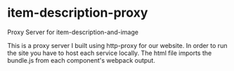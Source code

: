 # item-description-proxy
Proxy Server for item-description-and-image

This is a proxy server I built using http-proxy for our website.
In order to run the site you have to host each service locally.
The html file imports the bundle.js from each component's webpack output.